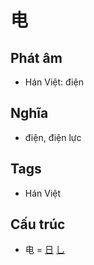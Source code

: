 # 电

## Phát âm
* Hán Việt: điện

## Nghĩa
* điện, điện lực

## Tags
* Hán Việt

## Cấu trúc
* 电 = [日](日.md) [乚](乚.md)

<script>window.HANZI_FIELD='电';</script>